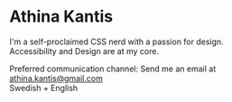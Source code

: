# Athina Kantis

I'm a self-proclaimed CSS nerd with a passion for design.</br>
Accessibility and Design are at my core.

Preferred communication channel: Send me an email at athina.kantis@gmail.com</br>
Swedish + English

